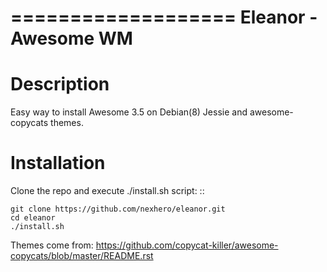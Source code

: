 ===================
Eleanor - Awesome WM
===================

Description
===========
Easy way to install Awesome 3.5 on Debian(8) Jessie and awesome-copycats themes.

Installation
============

Clone the repo and execute ./install.sh script: ::

    git clone https://github.com/nexhero/eleanor.git
    cd eleanor
    ./install.sh


Themes come from: https://github.com/copycat-killer/awesome-copycats/blob/master/README.rst
